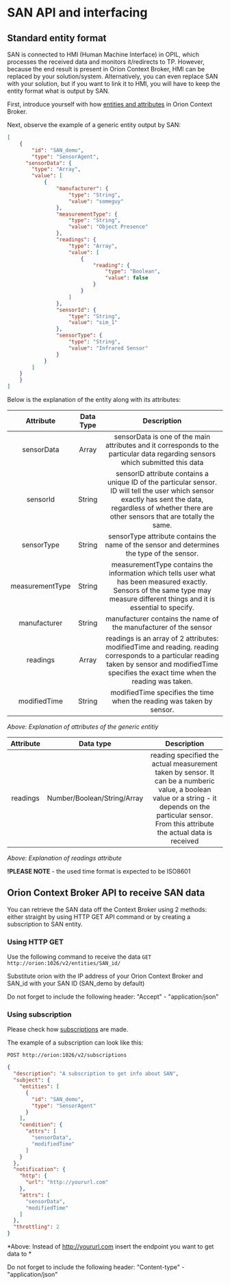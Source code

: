 # SAN API and interfacing

## Standard entity format
SAN is connected to HMI (Human Machine Interface) in OPIL, which processes the received data and monitors it/redirects to TP. 
However, because the end result is present in Orion Context Broker, HMI can be replaced by your solution/system. 
Alternatively, you can even replace SAN with your solution, but if you want to link it to HMI, 
you will have to keep the entity format what is output by SAN. 

First, introduce yourself with how 
[entities and attributes](https://fiware-orion.readthedocs.io/en/master/user/walkthrough_apiv2/index.html#entity-creation) 
in Orion Context Broker.

 Next, observe the example of a generic entity output by SAN:

```json
[
    {
        "id": "SAN_demo",
        "type": "SensorAgent",
      "sensorData": {
        "type": "Array",
        "value": [
            {
                "manufacturer": {
                    "type": "String",
                    "value": "someguy"
                },
                "measurementType": {
                    "type": "String",
                    "value": "Object Presence"
                },
                "readings": {
                    "type": "Array",
                    "value": [
                        {
                            "reading": {
                                "type": "Boolean",
                                "value": false
                            }
                        }
                    ]
                },
                "sensorId": {
                    "type": "String",
                    "value": "sim_1"
                },
                "sensorType": {
                    "type": "String",
                    "value": "Infrared Sensor"
                }
            }
        ]
    }
    }
]
```
Below is the explanation of the entity along with its attributes:

|    Attribute    | Data Type |                                                                                              Description                                                                                             |
|:---------------:|:---------:|:----------------------------------------------------------------------------------------------------------------------------------------------------------------------------------------------------:|
|    sensorData   |   Array   | sensorData is one of the main attributes and it corresponds to the particular data regarding sensors  which submitted this data                                                                     |
|     sensorId    |   String  | sensorID attribute contains a unique ID of the particular sensor.  ID will tell the user which sensor exactly has sent the data, regardless of whether there are other sensors that are totally the same.  |
|    sensorType   |   String  | sensorType attribute contains the name of the sensor and  determines the type of the sensor.                                                                                                         |
| measurementType |   String  | measurementType contains the information which tells user what has been measured exactly. Sensors of the same type  may measure different things and it is essential to specify.                     |
|   manufacturer  |   String  | manufacturer contains the name of the manufacturer of the sensor                                                                                                                                     |
|     readings    |   Array   | readings is an array of 2 attributes: modifiedTime and reading.  reading corresponds to a particular reading taken  by sensor and modifiedTime specifies the exact time when  the reading was taken. |
|   modifiedTime  |   String  |  modifiedTime specifies the time when the reading was taken by sensor.                                                                                                                               |
*Above: Explanation of attributes of the generic entitiy*

| Attribute |       Data type       |                                                                                                  Description                                                                                                  |
|:---------:|:---------------------:|:-------------------------------------------------------------------------------------------------------------------------------------------------------------------------------------------------------------:|
|  readings | Number/Boolean/String/Array |  reading specified the actual measurement taken by sensor.   It can be a numberic value, a boolean value or a string - it depends   on the particular sensor. From this attribute the actual data is received |

*Above: Explanation of readings attribute*

**!PLEASE NOTE** - the used time format is expected to be ISO8601

## Orion Context Broker API to receive SAN data
You can retrieve the SAN data off the Context Broker using 2 methods: either straight by using HTTP GET API command or
by creating a subscription to SAN entity.

### Using HTTP GET

Use the following command to receive the data
```GET http://orion:1026/v2/entities/SAN_id/```

Substitute orion with the IP address of your Orion Context Broker and SAN_id with your SAN ID (SAN_demo by default)

Do not forget to include the following header: "Accept" - "application/json"

### Using subscription

Please check how 
[subscriptions](https://fiware-orion.readthedocs.io/en/master/user/walkthrough_apiv2/index.html#subscriptions) are made.

The example of a subscription can look like this:

```POST http://orion:1026/v2/subscriptions```
```json
{
  "description": "A subscription to get info about SAN",
  "subject": {
    "entities": [
      {
        "id": "SAN_demo",
        "type": "SensorAgent"
      }
    ],
    "condition": {
      "attrs": [
        "sensorData",
        "modifiedTime"
      ]
    }
  },
  "notification": {
    "http": {
      "url": "http://yoururl.com"
    },
    "attrs": [
      "sensorData",
      "modifiedTime"
    ]
  },
  "throttling": 2
}
```
*Above: Instead of http://yoururl.com insert the endpoint you want to get data to *

Do not forget to include the following header: "Content-type" - "application/json"


